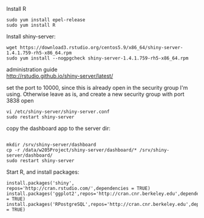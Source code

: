 Install R

```
sudo yum install epel-release
sudo yum install R
```

Install shiny-server:

```
wget https://download3.rstudio.org/centos5.9/x86_64/shiny-server-1.4.1.759-rh5-x86_64.rpm
sudo yum install --nogpgcheck shiny-server-1.4.1.759-rh5-x86_64.rpm
```

administration guide   
http://rstudio.github.io/shiny-server/latest/

set the port to 10000, since this is already open in the security group I'm using.
Otherwise leave as is, and create a new security group with port 3838 open
```
vi /etc/shiny-server/shiny-server.conf
sudo restart shiny-server
```

copy the dashboard app to the server dir:

```

mkdir /srv/shiny-server/dashboard
cp -r /data/w205Project/shiny-server/dashboard/* /srv/shiny-server/dashboard/
sudo restart shiny-server
```

Start R, and install packages:
```
install.packages('shiny', repos='http://cran.rstudio.com/',dependencies = TRUE)
install.packages('ggplot2',repos='http://cran.cnr.berkeley.edu',dependencies = TRUE)
install.packages('RPostgreSQL',repos='http://cran.cnr.berkeley.edu',dependencies = TRUE)
```
